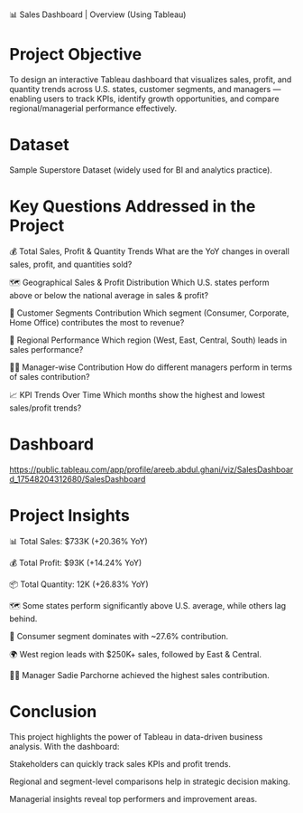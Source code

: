 📊 Sales Dashboard | Overview (Using Tableau)
# Project Objective

To design an interactive Tableau dashboard that visualizes sales, profit, and quantity trends across U.S. states, customer segments, and managers — enabling users to track KPIs, identify growth opportunities, and compare regional/managerial performance effectively.

# Dataset

Sample Superstore Dataset (widely used for BI and analytics practice).

# Key Questions Addressed in the Project

💰 Total Sales, Profit & Quantity Trends
What are the YoY changes in overall sales, profit, and quantities sold?

🗺️ Geographical Sales & Profit Distribution
Which U.S. states perform above or below the national average in sales & profit?

👥 Customer Segments Contribution
Which segment (Consumer, Corporate, Home Office) contributes the most to revenue?

📍 Regional Performance
Which region (West, East, Central, South) leads in sales performance?

👩‍💼 Manager-wise Contribution
How do different managers perform in terms of sales contribution?

📈 KPI Trends Over Time
Which months show the highest and lowest sales/profit trends?

# Dashboard

https://public.tableau.com/app/profile/areeb.abdul.ghani/viz/SalesDashboard_17548204312680/SalesDashboard

# Project Insights

📊 Total Sales: $733K (+20.36% YoY)

💰 Total Profit: $93K (+14.24% YoY)

📦 Total Quantity: 12K (+26.83% YoY)

🗺️ Some states perform significantly above U.S. average, while others lag behind.

👥 Consumer segment dominates with ~27.6% contribution.

🌍 West region leads with $250K+ sales, followed by East & Central.

👩‍💼 Manager Sadie Parchorne achieved the highest sales contribution.

# Conclusion

This project highlights the power of Tableau in data-driven business analysis. With the dashboard:

Stakeholders can quickly track sales KPIs and profit trends.

Regional and segment-level comparisons help in strategic decision making.

Managerial insights reveal top performers and improvement areas.
